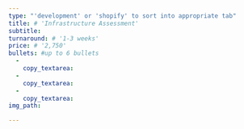 ```yaml
---
type: "'development' or 'shopify' to sort into appropriate tab"
title: # 'Infrastructure Assessment'
subtitle:
turnaround: # '1-3 weeks'
price: # '2,750'
bullets: #up to 6 bullets
  -
    copy_textarea:
  -
    copy_textarea:
  -
    copy_textarea:
img_path:

---
```


<!-- Description goes here with markdown -->
